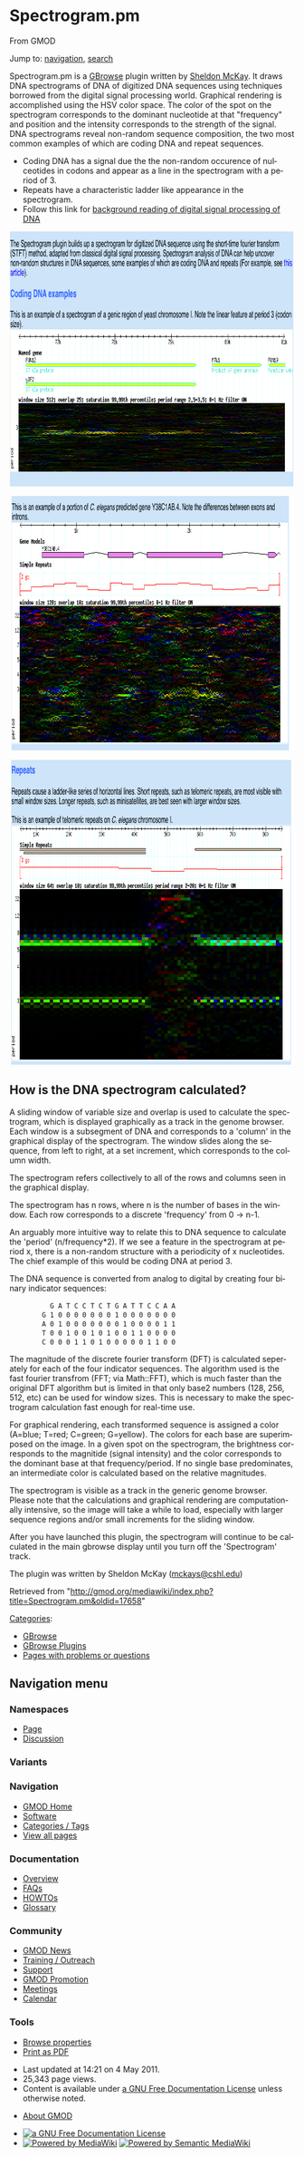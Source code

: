 <div id="mw-page-base" class="noprint">

</div>

<div id="mw-head-base" class="noprint">

</div>

<div id="content" class="mw-body" role="main">

<span id="top"></span>

<div id="mw-js-message" style="display:none;">

</div>



# <span dir="auto">Spectrogram.pm</span>

<div id="bodyContent">

<div id="siteSub">

From GMOD

</div>

<div id="contentSub">

</div>

<div id="jump-to-nav" class="mw-jump">

Jump to: [navigation](#mw-navigation), [search](#p-search)

</div>

<div id="mw-content-text" class="mw-content-ltr" lang="en" dir="ltr">

Spectrogram.pm is a [GBrowse](GBrowse.1 "GBrowse") plugin written by
[Sheldon McKay](User:Mckays "User:Mckays"). It draws DNA spectrograms of
DNA of digitized DNA sequences using techniques borrowed from the
digital signal processing world. Graphical rendering is accomplished
using the HSV color space. The color of the spot on the spectrogram
corresponds to the dominant nucleotide at that "frequency" and position
and the intensity corresponds to the strength of the signal. DNA
spectrograms reveal non-random sequence composition, the two most common
examples of which are coding DNA and repeat sequences.

- Coding DNA has a signal due the the non-random occurence of
  nulceotides in codons and appear as a line in the spectrogram with a
  period of 3.
- Repeats have a characteristic ladder like appearance in the
  spectrogram.
- Follow this link for
  <span class="pops"><a href="http://www.hindawi.com/journals/asp/2004/790248.abs.html"
  class="external text" rel="nofollow">background reading of digital
  signal processing of DNA</a></span>

  
<a href="File:Spec1.png" class="image"><img
src="../mediawiki/images/3/3d/Spec1.png" class="thumbborder" width="858"
height="450" alt="Spec1.png" /></a>

<a href="File:Spec2.png" class="image"><img
src="../mediawiki/images/9/9e/Spec2.png" class="thumbborder" width="877"
height="449" alt="Spec2.png" /></a>

<a href="File:Spec3.png" class="image"><img
src="../mediawiki/images/3/39/Spec3.png" class="thumbborder" width="869"
height="538" alt="Spec3.png" /></a>

## <span id="How_is_the_DNA_spectrogram_calculated.3F" class="mw-headline">How is the DNA spectrogram calculated?</span>

A sliding window of variable size and overlap is used to calculate the
spectrogram, which is displayed graphically as a track in the genome
browser. Each window is a subsegment of DNA and corresponds to a
'column' in the graphical display of the spectrogram. The window slides
along the sequence, from left to right, at a set increment, which
corresponds to the column width.

The spectrogram refers collectively to all of the rows and columns seen
in the graphical display.

The spectrogram has n rows, where n is the number of bases in the
window. Each row corresponds to a discrete 'frequency' from 0 -\> n-1.

An arguably more intuitive way to relate this to DNA sequence to
calculate the 'period' (n/frequency\*2). If we see a feature in the
spectrogram at period x, there is a non-random structure with a
periodicity of x nucleotides. The chief example of this would be coding
DNA at period 3.

The DNA sequence is converted from analog to digital by creating four
binary indicator sequences:

              G A T C C T C T G A T T C C A A
            G 1 0 0 0 0 0 0 0 1 0 0 0 0 0 0 0
            A 0 1 0 0 0 0 0 0 0 1 0 0 0 0 1 1
            T 0 0 1 0 0 1 0 1 0 0 1 1 0 0 0 0
            C 0 0 0 1 1 0 1 0 0 0 0 0 1 1 0 0

  
The magnitude of the discrete fourier transform (DFT) is calculated
seperately for each of the four indicator sequences. The algorithm used
is the fast fourier transfrom (FFT; via Math::FFT), which is much faster
than the original DFT algorithm but is limited in that only base2
numbers (128, 256, 512, etc) can be used for window sizes. This is
necessary to make the spectrogram calculation fast enough for real-time
use.

For graphical rendering, each transformed sequence is assigned a color
(A=blue; T=red; C=green; G=yellow). The colors for each base are
superimposed on the image. In a given spot on the spectrogram, the
brightness corresponds to the magnitide (signal intensity) and the color
corresponds to the dominant base at that frequency/period. If no single
base predominates, an intermediate color is calculated based on the
relative magnitudes.

The spectrogram is visible as a track in the generic genome browser.
Please note that the calculations and graphical rendering are
computationally intensive, so the image will take a while to load,
especially with larger sequence regions and/or small increments for the
sliding window.

After you have launched this plugin, the spectrogram will continue to be
calculated in the main gbrowse display until you turn off the
'Spectrogram' track.

The plugin was written by Sheldon McKay (mckays@cshl.edu)

</div>

<div class="printfooter">

Retrieved from
"<http://gmod.org/mediawiki/index.php?title=Spectrogram.pm&oldid=17658>"

</div>

<div id="catlinks" class="catlinks">

<div id="mw-normal-catlinks" class="mw-normal-catlinks">

[Categories](Special:Categories "Special:Categories"):

- [GBrowse](Category:GBrowse "Category:GBrowse")
- [GBrowse Plugins](Category:GBrowse_Plugins "Category:GBrowse Plugins")
- [Pages with problems or
  questions](Category:Pages_with_problems_or_questions "Category:Pages with problems or questions")

</div>

</div>

<div class="visualClear">

</div>

</div>

</div>

<div id="mw-navigation">

## Navigation menu

<div id="mw-head">



<div id="left-navigation">

<div id="p-namespaces" class="vectorTabs" role="navigation"
aria-labelledby="p-namespaces-label">

### Namespaces

- <span id="ca-nstab-main"><a href="Spectrogram.pm" accesskey="c"
  title="View the content page [c]">Page</a></span>
- <span id="ca-talk"><a
  href="http://gmod.org/mediawiki/index.php?title=Talk:Spectrogram.pm&amp;action=edit&amp;redlink=1"
  accesskey="t"
  title="Discussion about the content page [t]">Discussion</a></span>

</div>

<div id="p-variants" class="vectorMenu emptyPortlet" role="navigation"
aria-labelledby="p-variants-label">

### 

### Variants[](#)

<div class="menu">

</div>

</div>

</div>

<div id="right-navigation">





</div>



</div>

</div>

</div>

<div id="mw-panel">

<div id="p-logo" role="banner">

<a href="Main_Page"
style="background-image: url(../images/GMOD-cogs.png);"
title="Visit the main page"></a>

</div>

<div id="p-Navigation" class="portal" role="navigation"
aria-labelledby="p-Navigation-label">

### Navigation

<div class="body">

- <span id="n-GMOD-Home">[GMOD Home](Main_Page)</span>
- <span id="n-Software">[Software](GMOD_Components)</span>
- <span id="n-Categories-.2F-Tags">[Categories /
  Tags](Categories)</span>
- <span id="n-View-all-pages">[View all pages](Special:AllPages)</span>

</div>

</div>

<div id="p-Documentation" class="portal" role="navigation"
aria-labelledby="p-Documentation-label">

### Documentation

<div class="body">

- <span id="n-Overview">[Overview](Overview)</span>
- <span id="n-FAQs">[FAQs](Category:FAQ)</span>
- <span id="n-HOWTOs">[HOWTOs](Category:HOWTO)</span>
- <span id="n-Glossary">[Glossary](Glossary)</span>

</div>

</div>

<div id="p-Community" class="portal" role="navigation"
aria-labelledby="p-Community-label">

### Community

<div class="body">

- <span id="n-GMOD-News">[GMOD News](GMOD_News)</span>
- <span id="n-Training-.2F-Outreach">[Training /
  Outreach](Training_and_Outreach)</span>
- <span id="n-Support">[Support](Support)</span>
- <span id="n-GMOD-Promotion">[GMOD Promotion](GMOD_Promotion)</span>
- <span id="n-Meetings">[Meetings](Meetings)</span>
- <span id="n-Calendar">[Calendar](Calendar)</span>

</div>

</div>

<div id="p-tb" class="portal" role="navigation"
aria-labelledby="p-tb-label">

### Tools

<div class="body">


- <span id="t-smwbrowselink"><a href="Special:Browse/Spectrogram.pm" rel="smw-browse">Browse
  properties</a></span>
- <span id="t-pdf">[Print as
  PDF](http://gmod.org/mediawiki/index.php?title=Special:PdfPrint&page=Spectrogram.pm)</span>

</div>

</div>

</div>

</div>

<div id="footer" role="contentinfo">

- <span id="footer-info-lastmod">Last updated at 14:21 on 4 May
  2011.</span>
- <span id="footer-info-viewcount">25,343 page views.</span>
- <span id="footer-info-copyright">Content is available under
  <a href="http://www.gnu.org/licenses/fdl-1.3.html" class="external"
  rel="nofollow">a GNU Free Documentation License</a> unless otherwise
  noted.</span>

<!-- -->

- <span id="footer-places-about">[About
  GMOD](GMOD:About "GMOD:About")</span>

<!-- -->

- <span id="footer-copyrightico">[<img src="http://www.gnu.org/graphics/gfdl-logo-small.png" width="88"
  height="31" alt="a GNU Free Documentation License" />](http://www.gnu.org/licenses/fdl-1.3.html)</span>
- <span id="footer-poweredbyico">[<img
  src="../mediawiki/skins/common/images/poweredby_mediawiki_88x31.png"
  width="88" height="31" alt="Powered by MediaWiki" />](http://www.mediawiki.org/)
  [<img
  src="../mediawiki/extensions/SemanticMediaWiki/resources/images/smw_button.png"
  width="88" height="31" alt="Powered by Semantic MediaWiki" />](https://www.semantic-mediawiki.org/wiki/Semantic_MediaWiki)</span>

<div style="clear:both">

</div>

</div>

